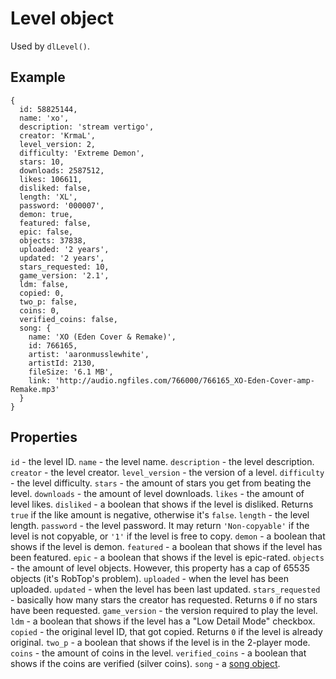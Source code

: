 # Level object

Used by ```dlLevel()```.

## Example
```
{
  id: 58825144,
  name: 'xo',
  description: 'stream vertigo',
  creator: 'KrmaL',
  level_version: 2,
  difficulty: 'Extreme Demon',
  stars: 10,
  downloads: 2587512,
  likes: 106611,
  disliked: false,
  length: 'XL',
  password: '000007',
  demon: true,
  featured: false,
  epic: false,
  objects: 37838,
  uploaded: '2 years',
  updated: '2 years',
  stars_requested: 10,
  game_version: '2.1',
  ldm: false,
  copied: 0,
  two_p: false,
  coins: 0,
  verified_coins: false,
  song: {
    name: 'XO (Eden Cover & Remake)',
    id: 766165,
    artist: 'aaronmusslewhite',
    artistId: 2130,
    fileSize: '6.1 MB',
    link: 'http://audio.ngfiles.com/766000/766165_XO-Eden-Cover-amp-Remake.mp3'
  }
}
```

## Properties
```id``` - the level ID.
```name``` - the level name.
```description``` - the level description.
```creator``` - the level creator.
```level_version``` - the version of a level.
```difficulty``` - the level difficulty.
```stars``` - the amount of stars you get from beating the level.
```downloads``` - the amount of level downloads.
```likes``` - the amount of level likes.
```disliked``` - a boolean that shows if the level is disliked. Returns ```true``` if the like amount is negative, otherwise it's ```false```.
```length``` - the level length.
```password``` - the level password. It may return ```'Non-copyable'``` if the level is not copyable, or ```'1'``` if the level is free to copy.
```demon``` - a boolean that shows if the level is demon.
```featured``` - a boolean that shows if the level has been featured.
```epic``` - a boolean that shows if the level is epic-rated.
```objects``` - the amount of level objects. However, this property has a cap of 65535 objects (it's RobTop's problem).
```uploaded``` - when the level has been uploaded.
```updated``` - when the level has been last updated.
```stars_requested``` - basically how many stars the creator has requested. Returns ```0``` if no stars have been requested.
```game_version``` - the version required to play the level.
```ldm``` - a boolean that shows if the level has a "Low Detail Mode" checkbox.
```copied``` - the original level ID, that got copied. Returns ```0``` if the level is already original.
```two_p``` - a boolean that shows if the level is in the 2-player mode.
```coins``` - the amount of coins in the level.
```verified_coins``` - a boolean that shows if the coins are verified (silver coins).
```song``` - a [song object](./song.md).